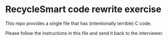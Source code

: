 # RecycleSmart code rewrite exercise

This repo provides a single file that has (intentionally terrible) C code. 

Please follow the instructions in this file and send it back to the interviewer. 

